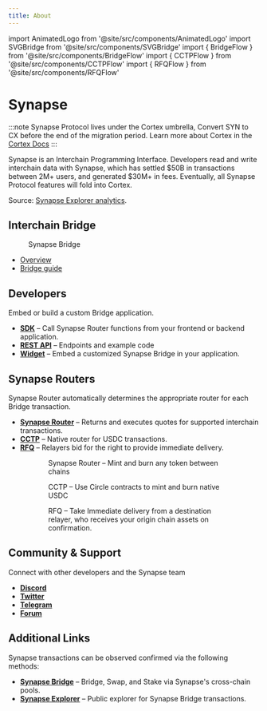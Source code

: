 ```yaml
---
title: About
---
```


import AnimatedLogo from '@site/src/components/AnimatedLogo'
import SVGBridge from '@site/src/components/SVGBridge'
import { BridgeFlow } from '@site/src/components/BridgeFlow'
import { CCTPFlow } from '@site/src/components/CCTPFlow'
import { RFQFlow } from '@site/src/components/RFQFlow'

<AnimatedLogo />

# Synapse

:::note
Synapse Protocol lives under the Cortex umbrella, Convert SYN to CX before the end of the migration period. Learn more about Cortex in the [Cortex Docs](https://docs.cortexprotocol.com/docs/StartHere)
:::

Synapse is an Interchain Programming Interface. Developers read and write interchain data with Synapse, which has settled $50B in transactions between 2M+ users, and generated $30M+ in fees. Eventually, all Synapse Protocol features will fold into Cortex.



Source: [Synapse Explorer analytics](https://explorer.synapseprotocol.com).

## Interchain Bridge

<figure>
    <SVGBridge />
    <figcaption>Synapse Bridge</figcaption>
</figure>

* [Overview](/docs/Bridge)
* [Bridge guide](/docs/Bridge#how-to-bridge)
<!-- * [Supported routes](/docs/Bridge#how-to-bridge) -->

## Developers

Embed or build a custom Bridge application.

* **[SDK](/docs/Bridge/SDK)** – Call Synapse Router functions from your frontend or backend application.
* **[REST API](/docs/Bridge/REST-API)** – Endpoints and example code
* **[Widget](/docs/Bridge/Widget)** – Embed a customized Synapse Bridge in your application.

## Synapse Routers

Synapse Router automatically determines the appropriate router for each Bridge transaction.

* **[Synapse Router](/docs/Routers/Synapse-Router)** – Returns and executes quotes for supported interchain transactions.
* **[CCTP](/docs/Routers/CCTP)** – Native router for USDC transactions.
* **[RFQ](/docs/RFQ)** – Relayers bid for the right to provide immediate delivery.

<figure id="flowGroup">
    <figure>
        <BridgeFlow />
        <figcaption>Synapse Router &ndash; Mint and burn any token between chains</figcaption>
    </figure>
    <figure>
        <CCTPFlow />
        <figcaption>CCTP &ndash; Use Circle contracts to mint and burn native USDC</figcaption>
    </figure>
    <figure>
        <RFQFlow />
        <figcaption>RFQ &ndash; Take Immediate delivery from a destination relayer, who receives your origin chain assets on confirmation.</figcaption>
    </figure>
</figure>

## Community & Support

Connect with other developers and the Synapse team

* **[Discord](https://discord.gg/synapseprotocol)**
* **[Twitter](https://twitter.com/SynapseProtocol)**
* **[Telegram](https://t.me/synapseprotocol)**
* **[Forum](https://common.xyz/cortex-dao)**

## Additional Links

Synapse transactions can be observed confirmed via the following methods:

* **[Synapse Bridge](https://synapseprotocol.com)** – Bridge, Swap, and Stake via Synapse's cross-chain pools.
* **[Synapse Explorer](https://explorer.synapseprotocol.com)** – Public explorer for Synapse Bridge transactions.
